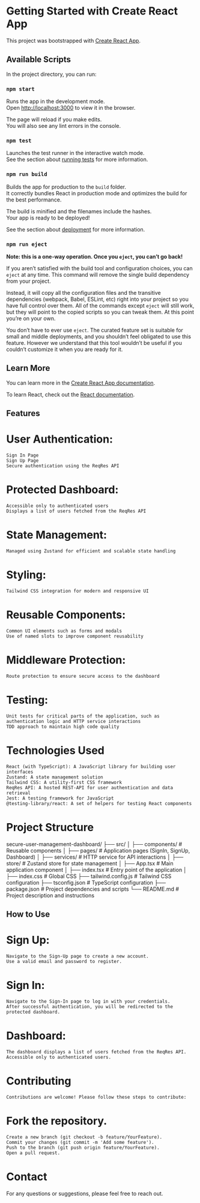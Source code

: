 # Getting Started with Create React App

This project was bootstrapped with [Create React App](https://github.com/facebook/create-react-app).

## Available Scripts

In the project directory, you can run:

### `npm start`

Runs the app in the development mode.\
Open [http://localhost:3000](http://localhost:3000) to view it in the browser.

The page will reload if you make edits.\
You will also see any lint errors in the console.

### `npm test`

Launches the test runner in the interactive watch mode.\
See the section about [running tests](https://facebook.github.io/create-react-app/docs/running-tests) for more information.

### `npm run build`

Builds the app for production to the `build` folder.\
It correctly bundles React in production mode and optimizes the build for the best performance.

The build is minified and the filenames include the hashes.\
Your app is ready to be deployed!

See the section about [deployment](https://facebook.github.io/create-react-app/docs/deployment) for more information.

### `npm run eject`

**Note: this is a one-way operation. Once you `eject`, you can’t go back!**

If you aren’t satisfied with the build tool and configuration choices, you can `eject` at any time. This command will remove the single build dependency from your project.

Instead, it will copy all the configuration files and the transitive dependencies (webpack, Babel, ESLint, etc) right into your project so you have full control over them. All of the commands except `eject` will still work, but they will point to the copied scripts so you can tweak them. At this point you’re on your own.

You don’t have to ever use `eject`. The curated feature set is suitable for small and middle deployments, and you shouldn’t feel obligated to use this feature. However we understand that this tool wouldn’t be useful if you couldn’t customize it when you are ready for it.

## Learn More

You can learn more in the [Create React App documentation](https://facebook.github.io/create-react-app/docs/getting-started).

To learn React, check out the [React documentation](https://reactjs.org/).


## Features
# User Authentication:

    Sign In Page
    Sign Up Page
    Secure authentication using the ReqRes API

# Protected Dashboard:

    Accessible only to authenticated users
    Displays a list of users fetched from the ReqRes API

# State Management:

    Managed using Zustand for efficient and scalable state handling


# Styling:

    Tailwind CSS integration for modern and responsive UI


# Reusable Components:

    Common UI elements such as forms and modals
    Use of named slots to improve component reusability


# Middleware Protection:

    Route protection to ensure secure access to the dashboard


# Testing:

    Unit tests for critical parts of the application, such as authentication logic and HTTP service interactions
    TDD approach to maintain high code quality


# Technologies Used

    React (with TypeScript): A JavaScript library for building user interfaces
    Zustand: A state management solution
    Tailwind CSS: A utility-first CSS framework
    ReqRes API: A hosted REST-API for user authentication and data retrieval
    Jest: A testing framework for JavaScript
    @testing-library/react: A set of helpers for testing React components


# Project Structure

secure-user-management-dashboard/
├── src/
│   ├── components/         # Reusable components
│   ├── pages/              # Application pages (SignIn, SignUp, Dashboard)
│   ├── services/           # HTTP service for API interactions
│   ├── store/              # Zustand store for state management
│   ├── App.tsx             # Main application component
│   ├── index.tsx           # Entry point of the application
│   ├── index.css           # Global CSS
├── tailwind.config.js      # Tailwind CSS configuration
├── tsconfig.json           # TypeScript configuration
├── package.json            # Project dependencies and scripts
└── README.md               # Project description and instructions



## How to Use


# Sign Up:
    Navigate to the Sign-Up page to create a new account.
    Use a valid email and password to register.


# Sign In:
    Navigate to the Sign-In page to log in with your credentials.
    After successful authentication, you will be redirected to the protected dashboard.


# Dashboard:
    The dashboard displays a list of users fetched from the ReqRes API.
    Accessible only to authenticated users.


# Contributing
    Contributions are welcome! Please follow these steps to contribute:


# Fork the repository.
    Create a new branch (git checkout -b feature/YourFeature).
    Commit your changes (git commit -m 'Add some feature').
    Push to the branch (git push origin feature/YourFeature).
    Open a pull request.


# Contact
For any questions or suggestions, please feel free to reach out.